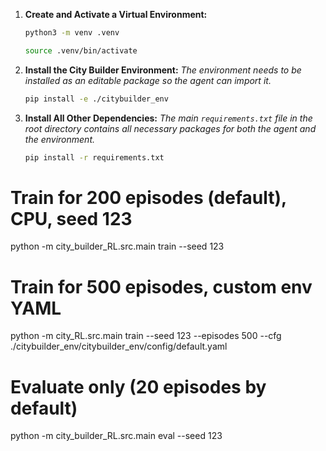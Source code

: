 
1.  **Create and Activate a Virtual Environment:**
    ```bash
    python3 -m venv .venv

    source .venv/bin/activate
    ```

2.  **Install the City Builder Environment:**
    *The environment needs to be installed as an editable package so the agent can import it.*
    ```bash
    pip install -e ./citybuilder_env
    ```

3.  **Install All Other Dependencies:**
    *The main `requirements.txt` file in the root directory contains all necessary packages for both the agent and the environment.*
    ```bash
    pip install -r requirements.txt
    ```

# Train for 200 episodes (default), CPU, seed 123
python -m city_builder_RL.src.main train --seed 123

# Train for 500 episodes, custom env YAML
python -m city_RL.src.main train --seed 123 --episodes 500 --cfg ./citybuilder_env/citybuilder_env/config/default.yaml

# Evaluate only (20 episodes by default)
python -m city_builder_RL.src.main eval --seed 123

